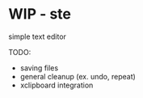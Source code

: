 # WIP - ste
simple text editor

TODO:
- saving files
- general cleanup (ex. undo, repeat)
- xclipboard integration
